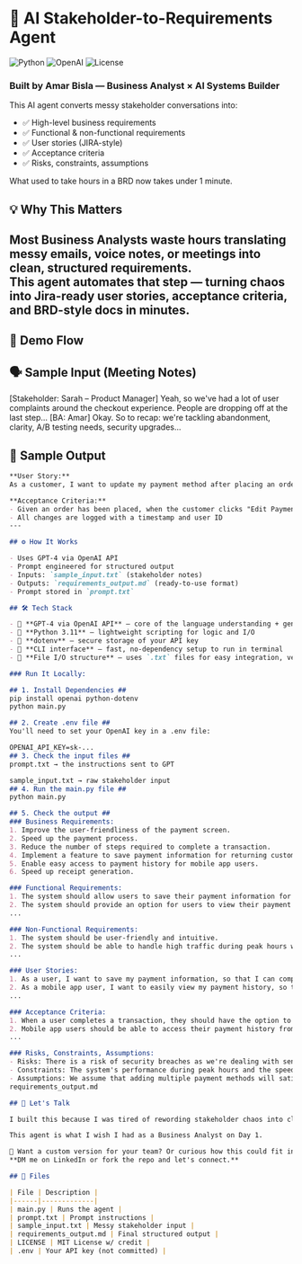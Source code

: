 # 🧠 AI Stakeholder-to-Requirements Agent
![Python](https://img.shields.io/badge/Python-3.11-blue)
![OpenAI](https://img.shields.io/badge/OpenAI-GPT--4-purple)
![License](https://img.shields.io/badge/License-MIT-green)

### Built by Amar Bisla — Business Analyst × AI Systems Builder

This AI agent converts messy stakeholder conversations into:
- ✅ High-level business requirements
- ✅ Functional & non-functional requirements
- ✅ User stories (JIRA-style)
- ✅ Acceptance criteria
- ✅ Risks, constraints, assumptions

What used to take hours in a BRD now takes under 1 minute.

## 💡 Why This Matters

Most Business Analysts waste hours translating messy emails, voice notes, or meetings into clean, structured requirements.  
This agent automates that step — turning chaos into Jira-ready user stories, acceptance criteria, and BRD-style docs in minutes.
---

## 🚀 Demo Flow

## 🗣️ Sample Input (Meeting Notes)
[Stakeholder: Sarah – Product Manager] Yeah, so we've had a lot of user complaints around the checkout experience. People are dropping off at the last step... [BA: Amar] Okay. So to recap: we're tackling abandonment, clarity, A/B testing needs, security upgrades...

## 📄 Sample Output ## 

```markdown
**User Story:**  
As a customer, I want to update my payment method after placing an order so I can fix mistakes before the order is shipped.

**Acceptance Criteria:**  
- Given an order has been placed, when the customer clicks "Edit Payment Method", then they are allowed to update their payment info  
- All changes are logged with a timestamp and user ID  
---

## ⚙️ How It Works

- Uses GPT-4 via OpenAI API
- Prompt engineered for structured output
- Inputs: `sample_input.txt` (stakeholder notes)
- Outputs: `requirements_output.md` (ready-to-use format)
- Prompt stored in `prompt.txt`

## 🛠️ Tech Stack

- 🧠 **GPT-4 via OpenAI API** – core of the language understanding + generation
- 🐍 **Python 3.11** – lightweight scripting for logic and I/O
- 📁 **dotenv** – secure storage of your API key
- 💬 **CLI interface** – fast, no-dependency setup to run in terminal
- 📄 **File I/O structure** – uses `.txt` files for easy integration, versioning, and debugging

### Run It Locally:

## 1. Install Dependencies ##
pip install openai python-dotenv
python main.py

## 2. Create .env file ## 
You'll need to set your OpenAI key in a .env file:

OPENAI_API_KEY=sk-...
## 3. Check the input files ## 
prompt.txt → the instructions sent to GPT

sample_input.txt → raw stakeholder input
## 4. Run the main.py file ## 
python main.py

## 5. Check the output ##
### Business Requirements:
1. Improve the user-friendliness of the payment screen.
2. Speed up the payment process.
3. Reduce the number of steps required to complete a transaction.
4. Implement a feature to save payment information for returning customers.
5. Enable easy access to payment history for mobile app users.
6. Speed up receipt generation.

### Functional Requirements:
1. The system should allow users to save their payment information for future transactions.
2. The system should provide an option for users to view their payment history.
...

### Non-Functional Requirements:
1. The system should be user-friendly and intuitive.
2. The system should be able to handle high traffic during peak hours without compromising on speed or performance.
...

### User Stories:
1. As a user, I want to save my payment information, so that I can complete transactions faster in the future.
2. As a mobile app user, I want to easily view my payment history, so that I can keep track of my purchases.
...

### Acceptance Criteria:
1. When a user completes a transaction, they should have the option to save their payment information for future use.
2. Mobile app users should be able to access their payment history from the main menu.
...

### Risks, Constraints, Assumptions:
- Risks: There is a risk of security breaches as we're dealing with sensitive payment information. There's also a risk of system failure during peak hours if the system can't handle high traffic.
- Constraints: The system's performance during peak hours and the speed of receipt generation may be constrained by our current server capacity.
- Assumptions: We assume that adding multiple payment methods will satisfy user requests and that saving payment information will make the transaction process faster and more convenient for returning customers.
requirements_output.md

## 🚀 Let's Talk

I built this because I was tired of rewording stakeholder chaos into clean documentation by hand.

This agent is what I wish I had as a Business Analyst on Day 1.

📩 Want a custom version for your team? Or curious how this could fit into your workflow?  
**DM me on LinkedIn or fork the repo and let's connect.**

## 📄 Files

| File | Description |
|------|-------------|
| main.py | Runs the agent |
| prompt.txt | Prompt instructions |
| sample_input.txt | Messy stakeholder input |
| requirements_output.md | Final structured output |
| LICENSE | MIT License w/ credit |
| .env | Your API key (not committed) | 
